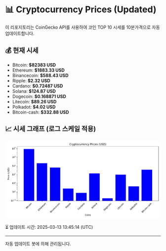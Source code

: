 
# 📊 Cryptocurrency Prices (Updated)

이 리포지토리는 CoinGecko API를 사용하여 코인 TOP 10 시세를 10분가격으로 자동 업데이트합니다.

## 💰 현재 시세
- Bitcoin: **$82383 USD**
- Ethereum: **$1883.33 USD**
- Binancecoin: **$588.43 USD**
- Ripple: **$2.32 USD**
- Cardano: **$0.72487 USD**
- Solana: **$124.87 USD**
- Dogecoin: **$0.168871 USD**
- Litecoin: **$89.26 USD**
- Polkadot: **$4.02 USD**
- Bitcoin-cash: **$332.88 USD**

## 📈 시세 그래프 (로그 스케일 적용)
![Crypto Prices](crypto_prices.png)

⏳ 업데이트 시간: 2025-03-13 13:45:14 (UTC)

---
자동 업데이트 봇에 의해 관리됩니다.
